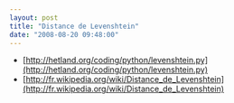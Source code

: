 ```yaml
---
layout: post
title: "Distance de Levenshtein"
date: "2008-08-20 09:48:00"
---
```

* [http://hetland.org/coding/python/levenshtein.py](http://hetland.org/coding/python/levenshtein.py)
* [http://fr.wikipedia.org/wiki/Distance_de_Levenshtein](http://fr.wikipedia.org/wiki/Distance_de_Levenshtein)
